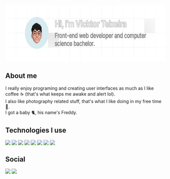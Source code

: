 <!--
**v1ckt/v1ckt** is a ✨ _special_ ✨ repository because its `README.md` (this file) appears on your GitHub profile.

Here are some ideas to get you started:

- 🔭 I’m currently working on ...
- 🌱 I’m currently learning ...
- 👯 I’m looking to collaborate on ...
- 🤔 I’m looking for help with ...
- 💬 Ask me about ...
- 📫 How to reach me: ...
- 😄 Pronouns: ...
- ⚡ Fun fact: ...
-->


<div align="left">
  <img height="180em" src="bg.png" />
  
  <div>
    
  ## About me
  I really enjoy programing and creating user interfaces as much as I like coffee ☕️ (that's what keeps me awake and alert lol).<br>
  I also like photography related stuff, that's what I like doing in my free time 📸.<br>
  I got a baby 🐈, his name's Freddy.<br>
  </div>
  
  ## Technologies I use
  <img src="https://img.shields.io/badge/Next.js-000000?style=for-the-badge&logo=next.js&logoColor=white" />
  <img src="https://img.shields.io/badge/React-20232A?style=for-the-badge&logo=react&logoColor=61DAFB" />
  <img src="https://img.shields.io/badge/TypeScript-007ACC?style=for-the-badge&logo=typescript&logoColor=white" />
  <img src="https://img.shields.io/badge/JavaScript-F7DF1E?style=for-the-badge&logo=javascript&logoColor=black" />
  <img src="https://img.shields.io/badge/sass-f06292.svg?style=for-the-badge&logo=sass&logoColor=white" />
  <img src="https://img.shields.io/badge/tailwind%20css-00acc1.svg?style=for-the-badge&logo=tailwindcss&logoColor=white" />
  <img src="https://img.shields.io/badge/css3-%231572B6.svg?style=for-the-badge&logo=css3&logoColor=white" />
  <img src="https://img.shields.io/badge/html5-%23E34F26.svg?style=for-the-badge&logo=html5&logoColor=white" />
  
  <div>
    
  ## Social
  
  <div>
  <a href="https://www.instagram.com/vickt_tx/"><img src="https://img.shields.io/badge/instagram-e1306c.svg?style=for-the-badge&logo=instagram&logoColor=white"/></a>
  <a href="https://www.linkedin.com/in/txvkt/"><img src="https://img.shields.io/badge/linkedin-0e76a8.svg?style=for-the-badge&logo=linkedin&logoColor=white"/></a>
  </div>
  
  </div>
</div>
